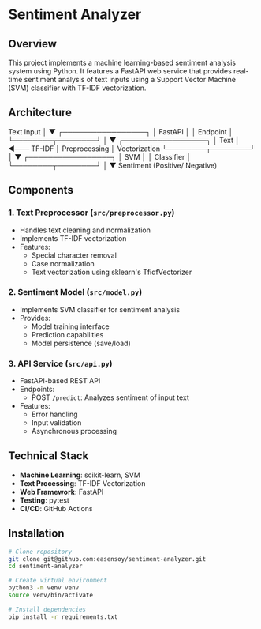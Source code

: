 # Sentiment Analyzer

## Overview
This project implements a machine learning-based sentiment analysis system using Python. It features a FastAPI web service that provides real-time sentiment analysis of text inputs using a Support Vector Machine (SVM) classifier with TF-IDF vectorization.

## Architecture
Text Input
                     │
                     ▼
            ┌─────────────────┐
            │  FastAPI        │
            │  Endpoint       │
            └────────┬────────┘
                     │
                     ▼
            ┌─────────────────┐
            │  Text           │    ◄─── TF-IDF
            │  Preprocessing  │         Vectorization
            └────────┬────────┘
                     │
                     ▼
            ┌─────────────────┐
            │  SVM            │
            │  Classifier     │
            └────────┬────────┘
                     │
                     ▼
                Sentiment
                (Positive/
                Negative)
## Components

### 1. Text Preprocessor (`src/preprocessor.py`)
- Handles text cleaning and normalization
- Implements TF-IDF vectorization
- Features:
  * Special character removal
  * Case normalization
  * Text vectorization using sklearn's TfidfVectorizer

### 2. Sentiment Model (`src/model.py`)
- Implements SVM classifier for sentiment analysis
- Provides:
  * Model training interface
  * Prediction capabilities
  * Model persistence (save/load)

### 3. API Service (`src/api.py`)
- FastAPI-based REST API
- Endpoints:
  * POST `/predict`: Analyzes sentiment of input text
- Features:
  * Error handling
  * Input validation
  * Asynchronous processing

## Technical Stack
- **Machine Learning**: scikit-learn, SVM
- **Text Processing**: TF-IDF Vectorization
- **Web Framework**: FastAPI
- **Testing**: pytest
- **CI/CD**: GitHub Actions

## Installation
```bash
# Clone repository
git clone git@github.com:easensoy/sentiment-analyzer.git
cd sentiment-analyzer

# Create virtual environment
python3 -m venv venv
source venv/bin/activate

# Install dependencies
pip install -r requirements.txt
